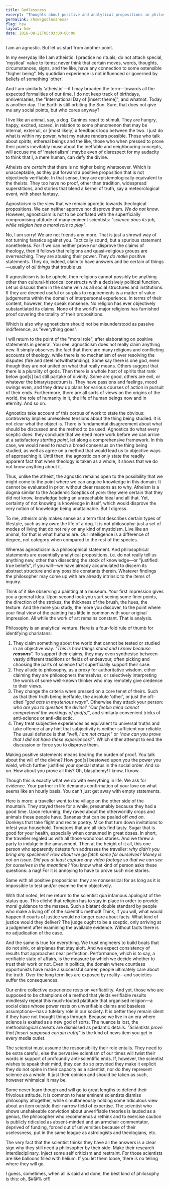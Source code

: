 ```yaml
---
title: Godlessness
excerpt: "Thoughts about positive and analytical propositions in philosophy, as well as the dangers of scientism."
permalink: /hsw/godlessness/
flag: hsw
layout: hsw
date: 2018-08-21T00:03:00+00:00
---
```

I am an agnostic.  But let us start from another point.

In my everyday life I am atheistic.  I practice no rituals; do not
attach special, 'mystical' value to items; never think that
certain moves, words, thoughts, circumstances, signs, and the
like, have any connection to some ostensible "higher being".  My
quotidian experience is not influenced or governed by beliefs of
something 'other'.

And I am similarly 'atheistic'—if I may broaden the term—towards
all the expected formalities of our time.  I do not keep track of
birthdays, anniversaries, the "International Day of [insert
theme]", and whatnot.  Today is another day.  The Earth is still
orbiting the Sun.  Sure, that does not give me any social points,
but who cares anyway?

I live like an animal, say, a dog.  Canines react to stimuli.
They are hungry, happy, excited, scared, in relation to some
phenomenon that may be internal, external, or [most likely] a
feedback loop between the two.  I just do what is within my
power, what my nature renders possible.  Those who talk about
spirits, ethereal beings and the like, those who when pressed to
prove their points inevitably muse about the ineffable and
neighbouring concepts, will accuse me of 'materialism'; maybe
even of disrespect for my audacity to think that I, a mere human,
can defy the divine.

Atheists *are certain* that there is no higher being whatsoever.
Which is unacceptable, as they put forward a positive proposition
that is not objectively verifiable.  In that sense, they are
epistemologically equivalent to the theists.  They too have no
proof, other than tradition, widespread superstitions, and
stories that blend a kernel of truth, say a meteorological event,
with sheer fantasy.

Agnosticism is the view that we remain aporetic towards
theological propositions.  We can neither approve nor disprove
them.  *We do not know*.  However, agnosticism is not to be
conflated with the superficially compromising attitude of many
eminent scientists: *"science does its job, while religion has a
moral role to play"*.

No, I am sorry!  We are not friends any more.  That is just a
shrewd way of not turning fanatics against you.  Tactically sound,
but a spurious statement nonetheless.  For if we can
neither prove nor disprove the claims of theology, then it
follows that religions and quasi-religious groups are
overreaching.  They are abusing their power.  They *do make*
positive statements.  They do, indeed, claim to have answers and
be certain of things—usually of *all things* that trouble us.

If agnosticism is to be upheld, then religions cannot possibly be
anything other than cultural-historical constructs with a
decisively political function.  Let us discuss them in the same
vein as all social structures and institutions.  If they are
deemed useful or surplus to requirements is a matter of value
judgements within the domain of interpersonal experience.  In
terms of their content, however, they speak nonsense.  No
religion has ever objectively substantiated its claims. None of
the world's major religions has furnished proof covering the
totality of their propositions.

Which is also why agnosticism should not be misunderstood as
passive indifference, as "everything goes".

I will return to the point of the "moral role", after elaborating
on positive statements in general.  You see, agnosticism does not
really claim anything new.  It simply observes the fact that there
are many religions and conflicting accounts of theology, while
there is no mechanism of ever resolving the disputes (fire and
steel notwithstanding).  Some say there is one god, even though
they are not united on what that really means.  Others suggest
that there is a plurality of gods.  Then there is a whole host of
spirits that rank below god[s] but still partake of divinity.
Some are good, others are evil, or whatever the binary/spectrum
is.  They have passions and feelings, mood swings even, and they
draw up plans for various courses of action in pursuit of their
ends.  Furthermore, there are all sorts of views on the origins
of the world, the role of humanity in it, the life of human
beings now and in eternity.  And so on.

Agnostics take account of this corpus of work to state the
obvious: controversy implies unresolved tensions about the thing
being studied.  It is not clear what the object is.  There is
fundamental disagreement about what should be discussed and the
method to be used.  Agnostics do what every sceptic does: they
conclude that we need more work before we can arrive at a
satisfactory *starting point*, let along a comprehensive
framework.  In this case, we would need to reach a broad
consensus on the thing being studied, as well as agree on a
method that would lead us to objective ways of approaching it.
Until then, the agnostic can only state the readily apparent fact
that when theology is taken as a whole, it shows that we do not
know anything about it.

Thus, unlike the atheist, the agnostic remains open to the
possibility that we might come to the point where we can acquire
knowledge in this domain.  It cannot be evaluated in prior,
without clear reasons as to why.  Atheism is a dogma similar to
the Academic Sceptics of yore: they were certain that they did
not know, knowledge being an unreachable Ideal and all that.
Yet, certainty of not knowing is knowledge in itself, which would
disprove the very notion of knowledge being unattainable.  But I
digress.

To me, atheism only makes sense as a term that describes certain
types of lifestyle, such as my own: the life of a dog.  It is not
philosophy: just a set of modes of living that do not rely on any
kind of mysticism.  Live like an animal, for that is what humans
are.  Our intelligence is a difference of degree, not category
when compared to the rest of the species.

Whereas agnosticism is a philosophical statement.  And
philosophical statements are essentially analytical propositions,
i.e. do not really tell us anything new, other than dissecting
the stock of knowledge—or "justified true beliefs", if you
will—we have already accumulated to discern its abstract
structure and any possible constants therein.  Whatever findings
the philosopher may come up with are already intrinsic to the
items of inquiry.

Think of it like observing a painting at a museum.  Your first
impression gives you a general idea.  Upon second look you start
seeing some finer points, the direction of the strokes, the
thickness of the brush, the hues, the texture.  And the more you
study, the more you discover, to the point where your final view
of the painting has little in common with your original
impression.  All while the work of art remains constant.  That is
analysis.

Philosophy is an analytical venture.  Here is a four-fold rule of
thumb for identifying charlatans:

1. They claim something about the world that cannot be tested or
   studied in an objective way.  _"This is how things stand and I
   know because **reasons**"._ To support their claims, they may
   even synthesise between vastly different traditions or fields
   of endeavour, often picking and choosing the parts of science
   that superficially support their case.
2. They allude to philosophy, as a proxy for authoritative
   wisdom, either claiming they are philosophers themselves, or
   selectively interpreting the words of some well-known thinker
   who may remotely give credence to their views.
3. They change the criteria when pressed on a core tenet of
   theirs.  Such as that their truth being ineffable, the
   absolute 'other', or just the oft-cited *"god acts in
   mysterious ways"*.  Otherwise they attack your person: *who
   are you to question the divine?*  *"Our feeble mind cannot
   comprehend the workings of god[s]"*, and similarly convenient
   tricks of anti-science or anti-dialectic.
4. They treat subjective experiences as equivalent to universal
   truths and take offence at any hint that subjectivity is
   neither sufficient nor reliable.  The usual defence is that
   *"well, I am not crazy!"* or *"how can you prove that I did
   not have these experiences?"*.  Which either attempt to end
   the discussion or force you to disprove them.

Making positive statements means bearing the burden of proof.  You
talk about the will of the divine?  How god[s] bestowed upon you
the power you wield, which further justifies your special status
in the social order.  And so on.  How about you prove all this?  Oh,
blasphemy!  I know, I know...

Though this is exactly what we do with everything in life.  We ask
for evidence.  Your partner in life demands confirmation of your
love on what seems like an hourly basis.  You can't just get away
with empty statements.

Here is more: a traveller went to the village on the other side
of the mountain.  They stayed there for a while, presumably
because they had a good time.  Upon returning, they raved about
the otherworldly crops and animals those people have.  Bananas
that can be pealed off *and on*.  Donkeys that take flight and
recite poetry.  Mice that turn down invitations to infest your
household.  Tomatoes that are all kids find tasty.  Sugar that is
good for your health, especially when consumed in great doses.
In short, the traveller regaled us with all those wondrous
stories.  And we threw a party to indulge in the amusement.  Then
at the height of it all, this one person who apparently detests
fun addresses the traveller: *why didn't you bring any specimen?
How about we go fetch some for ourselves?  Money is not an issue.
Did you at least capture any video footage so that we can see for
ourselves in the meantime?* You know what kind of person asks
these questions: a nag!  For it is annoying to have to prove such
nice stories.

Same with all positive propositions: they are nonsensical for as
long as it is impossible to test and/or examine them objectively.

With that noted, let me return to the scientist qua infamous
apologist of the status quo.  This cliché that religion has to
stay in place in order to provide moral guidance to the masses.
Such a blatant double standard by people who make a living off of
the scientific method!  Think, if you will, what would happen if
courts of justice would no longer care about facts.  What kind of
justice would they deliver?  The judge ought to be a sceptic, only
arriving at a judgement after examining the available evidence.
Without facts there is no adjudication of the case.

And the same is true for everything.  We trust engineers to build
boats that do not sink, or airplanes that stay aloft.  And we
expect consistency of results that approaches near perfection.
Performance, which is to say, a verifiable state of affairs, is
the measure by which we decide whether to trust their work or
not.  Even in politics, the domain where countless opportunists
have made a successful career, people ultimately care about the
truth.  Over the long term lies are exposed by reality—and
societies suffer the consequences.

Our entire collective experience rests on verifiability.  And yet,
those who are supposed to be champions of a method that yields
verifiable results mindlessly repeat this much-touted platitude
that organised religion—a social class whose power rests on
unverifiable claims and baseless assumptions—has a tutelary role
in our society.  It is better they remain silent if they have not
thought things through.  Because we live in an era where science
is exalted as a new god of sorts.  The nuance is lost, the
methodological caveats are dismissed as pedantic details.
*"Scientists prove that [insert supposed certain truth]"* is the
kind of news item you get in every media outlet.

The scientist must assume the responsibility their role entails.
They need to be extra careful, else the pervasive scientism of
our times will twist their words in support of profoundly
anti-scientific ends.  If, however, the scientist wishes to speak
their mind, they can do so provided they make it explicit they do
not opine in their capacity as a scientist, nor do they represent
science as a whole.  It just their opinion and should be taken as
such, however whimsical it may be.

Some never learn though and will go to great lengths to defend
their frivolous attitude.  It is common to hear eminent scientists
dismiss philosophy altogether, while simultaneously holding some
ridiculous view about an item outside their narrow field of
expertise.  The scientist who shows unshakeable conviction about
unverifiable theories is lauded as a genius, the philosopher who
recommends a rethink and to exercise caution is publicly
ridiculed as absent-minded and an armchair commentator, deprived
of funding, forced out of universities because of their
uselessness, put in the same league as astrologists and
theologians, etc.

The very fact that the scientist thinks they have all the answers
is a clear sign why they still need a philosopher by their side.
Make their research interdisciplinary.  Inject some
self criticism and restraint.  For those scientists are like
balloons filled with helium.  If you let them loose, there is no
telling where they will go.

I guess, sometimes, when all is said and done, the best kind of
philosophy is this: oh, $#@% off!
